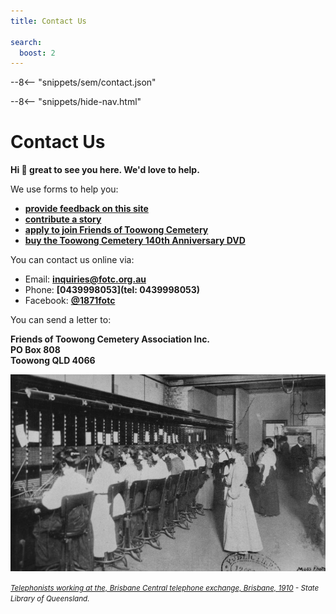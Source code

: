 ```yaml
---
title: Contact Us

search:
  boost: 2  
---
```


--8<-- "snippets/sem/contact.json"

--8<-- "snippets/hide-nav.html"


# Contact Us 

**Hi 👋 great to see you here. We'd love to help.**

We use forms to help you:

- **[provide feedback on this site](https://docs.google.com/forms/d/e/1FAIpQLSeS7K7-e-ofnn2OkPDL6ql7-CkBL67wwsQiv9upMDoRcXCRJQ/viewform)**
- **[contribute a story](https://forms.gle/U94dcEj6RihM9BPq9)**
- **[apply to join Friends of Toowong Cemetery](https://forms.gle/iwFKCnpNYRTSeHLb8)**
- **[buy the Toowong Cemetery 140th Anniversary DVD](https://forms.gle/vHhV1rYCoPeRPPBSA)**

You can contact us online via: 

- Email: **[inquiries@fotc.org.au](mailto://inquiries@fotc.org.au)**
- Phone: **[0439998053](tel: 0439998053)**
- Facebook: **[@1871fotc](https://www.facebook.com/1871fotc/)**

<!--
- Twitter: **[@1871fotc](https://twitter.com/1871fotc)**
- GitHub: **[@1871fotc](https://github.com/1871fotc)**
-->

You can send a letter to: 

**Friends of Toowong Cemetery Association Inc.** <br>
**PO Box 808** <br>
**Toowong QLD 4066**

<!--
![Woman typing on a typewriter, ca. 1915](../assets/woman-typing.jpg){ width="40%" }

*<small>[Woman typing on a typewriter, ca. 1915](http://onesearch.slq.qld.gov.au/permalink/f/1upgmng/slq_alma21218088650002061) - State Library of Queensland.</small>*
-->

![Telephonists working at the, Brisbane Central telephone exchange, Brisbane, 1910](assets/brisbane-telephone-exchange.jpg)

*<small>[Telephonists working at the, Brisbane Central telephone exchange, Brisbane, 1910](http://onesearch.slq.qld.gov.au/permalink/f/1upgmng/slq_alma21297980500002061) - State Library of Queensland.</small>*
